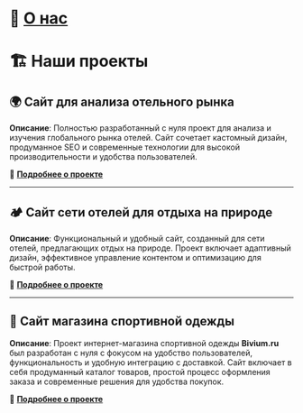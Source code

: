 # 📃 [О нас](https://github.com/ColdRayBurn/Ready-made-projects/blob/main/README.md)
# 🏗️ Наши проекты

## 🌍 Сайт для анализа отельного рынка  
**Описание**: Полностью разработанный с нуля проект для анализа и изучения глобального рынка отелей. Сайт сочетает кастомный дизайн, продуманное SEO и современные технологии для высокой производительности и удобства пользователей.  

🔗 **[Подробнее о проекте](https://github.com/ColdRayBurn/ushkova-team.ru/blob/main/README.md)**  

---

## 🏕️ Сайт сети отелей для отдыха на природе  
**Описание**: Функциональный и удобный сайт, созданный для сети отелей, предлагающих отдых на природе. Проект включает адаптивный дизайн, эффективное управление контентом и оптимизацию для быстрой работы.  

🔗 **[Подробнее о проекте](https://github.com/ColdRayBurn/WH-COLLECTION/blob/main/README.md)**  

---

## 🛒 Сайт магазина спортивной одежды  
**Описание**: Проект интернет-магазина спортивной одежды **Bivium.ru** был разработан с нуля с фокусом на удобство пользователей, функциональность и удобную интеграцию с доставкой. Сайт включает в себя продуманный каталог товаров, простой процесс оформления заказа и современные решения для удобства покупок.

🔗 **[Подробнее о проекте](https://github.com/ColdRayBurn/bivium.ru/blob/main/README.md)** 
